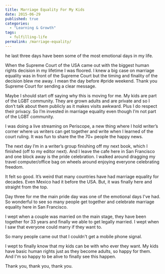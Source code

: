 ```yaml
---
title: Marriage Equality For My Kids
date: 2015-06-29
published: true
categories:
  - "Learning & Growth"
tags:
  - fulfilling-life
permalink: /marriage-equality/
---
```

he last three days have been some of the most emotional days in my life.

When the Supreme Court of the USA came out with the biggest human rights decision in my lifetime I was floored. I knew a big case on marriage equality was in front of the Supreme Court but the timing and finality of the decision blew me away. I mean the day before #pride weekend. Thank you Supreme Court for sending a clear message.

Maybe I should start off saying why this is moving for me. My kids are part of the LGBT community. They are grown adults and are private and so I don’t talk about them publicly as it makes visits awkward. Plus I do respect their privacy. So I’m invested in marriage equality even though I’m not part of the LGBT community.

I was doing a live streaming on Periscope, a new thing where I hold writer’s corner where us writers can get together and write when I learned of the court ruling. It was fun to share the the 70+ people the happy news.

The next day I’m in a writer’s group finishing off my next book, which I finished (off to my editor next). And I leave the cafe here in San Francisco and one block away is the pride celebration. I walked around dragging my travel computer/office bag on wheels around enjoying everyone celebrating freedom.

It felt so good. It’s weird that many countries have had marriage equality for decades. Even Mexico had it before the USA. But, it was finally here and straight from the top. 

Day three for me the main pride day was one of the emotional days I've had. So wonderful to see so many people get together and celebrate marriage equality here in San Francisco.

I wept when a couple was married on the main stage, they have been together for 33 years and finally we able to get legally married. I wept when I saw that everyone could marry if they want to.

So many people came out that I couldn't get a mobile phone signal.

I wept to finally know that my kids can be with who ever they want. My kids have basic human rights just as they become adults, so happy for them. And I'm so happy to be alive to finally see this happen.

Thank you, thank you, thank you.